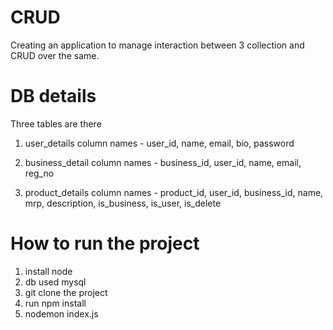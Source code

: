 # CRUD
Creating an application to manage interaction between 3 collection and CRUD over the same.

# DB details
Three tables are there

1. user_details
    column names - user_id, name, email, bio, password

2. business_detail
    column names - business_id, user_id, name, email, reg_no

3. product_details
    column names - product_id, user_id, business_id, name, mrp, description, is_business, is_user, is_delete

# How to run the project

1. install node
2. db used mysql
3. git clone the project
4. run npm install
5. nodemon index.js